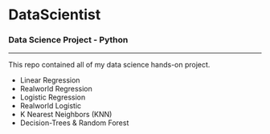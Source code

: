 # DataScientist
### Data Science Project - Python
----
This repo contained all of my data science hands-on project.
- Linear Regression
- Realworld Regression
- Logistic Regression
- Realworld Logistic
- K Nearest Neighbors (KNN)
- Decision-Trees & Random Forest
